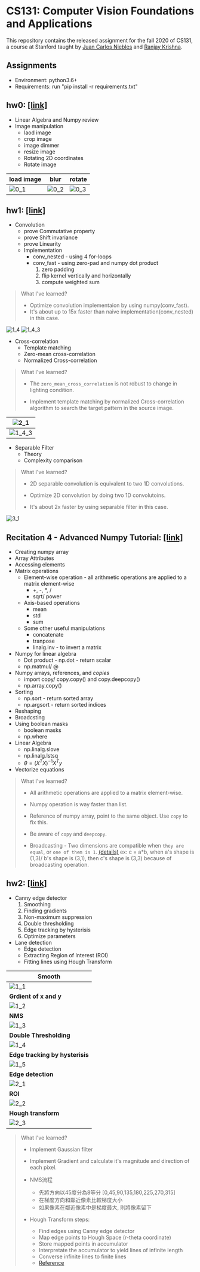# CS131: Computer Vision Foundations and Applications

This repository contains the released assignment for the fall 2020 of CS131, a course at Stanford taught by [Juan Carlos Niebles](http://www.niebles.net/) and [Ranjay Krishna](http://ranjaykrishna.com/index.html).

## Assignments

* Environment: python3.6+
* Requirements: run     "pip install -r requirements.txt"

## hw0: [[link]](https://github.com/RRRChangeche/Stanford_CS131_2020/tree/main/fall_2020/hw0_release)

* Linear Algebra and Numpy review
* Image manipulation
  * laod image
  * crop image
  * image dimmer
  * resize image
  * Rotating 2D coordinates
  * Rotate image
  
| load image | blur | rotate |
| ------------- | ------------- | ------------- |
| ![0_1](fall_2020/hw0_release/image1.jpg)  | ![0_2](fall_2020/hw0_release/16_16_baboon.png)  | ![0_3](fall_2020/hw0_release/rotated_output.png)  |

## hw1: [[link]](https://github.com/RRRChangeche/Stanford_CS131_2020/tree/main/fall_2020/hw1_release)

* Convolution
  * prove Commutative property
  * prove Shift invariance
  * prove Linearity
  * Implementation
    * conv_nested - using 4 for-loops
    * conv_fast - using zero-pad and numpy dot product
      1. zero padding
      2. flip kernel vertically and horizontally
      3. compute weighted sum

> What I've learned?
>
> * Optimize convolution implementaion by using numpy(conv_fast).
> * It's about up to 15x faster than naive implementation(conv_nested) in this case.

![1_4](fall_2020/hw1_release/1_4_output.png)
![1_4_3](fall_2020/hw1_release/1_4_3_output.png)

* Cross-correlation
  * Template matching
  * Zero-mean cross-correlation
  * Normalized Cross-correlation

> What I've learned?
>
> * The `zero_mean_cross_correlation` is not robust to change in lighting condition.
>
> * Implement template matching by normalized Cross-correlation algorithm to search the target pattern in the source image.

|![2_1](fall_2020/hw1_release/2_1_output.png) |
|-|
|![1_4_3](fall_2020/hw1_release/2_2_output.png) |

* Separable Filter
  * Theory
  * Complexity comparison

> What I've learned?
>
> * 2D separable convolution is equivalent to two 1D convolutions.
>
> * Optimize 2D convolution by doing two 1D convolutoins.
>
> * It's about 2x faster by using separable filter in this case.

![3_1](fall_2020/hw1_release/3_1_output.png)

## Recitation 4 - Advanced Numpy Tutorial: [[link]](https://github.com/RRRChangeche/Stanford_CS131_2020/tree/main/fall_2020/hw1_release)

* Creating numpy array
* Array Attributes
* Accessing elements
* Matrix operations
  * Element-wise operation - all arithmetic operations are applied to a matrix element-wise
    * +, -, *, /
    * sqrt/ power
  * Axis-based operations
    * mean
    * std
    * sum
  * Some other useful manipulations
    * concatenate
    * tranpose
    * linalg.inv - to invert a matrix 
* Numpy for linear algebra
  * Dot product - np.dot - return scalar
  * np.matmul/ @
* Numpy arrays, references, and *copies*
  * import copy/ copy.copy() and copy.deepcopy()
  * np.array.copy()
* Sorting
  * np.sort - return sorted array
  * np.argsort - return sorted indices
* Reshaping 
* Broadcsting
* Using boolean masks
  * boolean masks
  * np.where
* Linear Algebra
  * np.linalg.slove
  * np.linalg.lstsq
  * $\theta = (X^T X)^{-1} X^T y$
* Vectorize equations

> What I've learned?
>
> * All arithmetic operations are applied to a matrix element-wise.
>
> * Numpy operation is way faster than list.
>
> * Reference of numpy array, point to the same object. Use `copy` to fix this. 
>
> * Be aware of `copy` and `deepcopy`.
>
> * Broadcasting - Two dimensions are compatible when `they are equal`, or `one of them is 1`. [(details)](https://numpy.org/doc/stable/user/basics.broadcasting.html)
> ex: c = a*b, when a's shape is (1,3)/ b's shape is (3,1), then c's shape is (3,3) because of broadcasting  operation.
>

## hw2: [[link]](https://github.com/RRRChangeche/Stanford_CS131_2020/tree/main/fall_2020/hw2_release)

* Canny edge detector
  1. Smoothing
  2. Finding gradients
  3. Non-maximum suppression
  4. Double thresholding
  5. Edge tracking by hysterisis
  6. Optimize parameters
* Lane detection
  * Edge detection
  * Extracting Region of Interest (ROI)
  * Fitting lines using Hough Transform

|Smooth|
|-|
|![1_1](fall_2020/hw2_release/1_1_output.png) |
|**Grdient of x and y**|
|![1_2](fall_2020/hw2_release/1_2_output.png) |
|**NMS**|
|![1_3](fall_2020/hw2_release/1_3_output.png) |
|**Double Thresholding**|
|![1_4](fall_2020/hw2_release/1_4_output.png) |
|**Edge tracking by hysterisis**|
|![1_5](fall_2020/hw2_release/1_5_output.png) |
|**Edge detection**|
|![2_1](fall_2020/hw2_release/2_1_output.png) |
|**ROI**|
|![2_2](fall_2020/hw2_release/2_2_output.png) |
|**Hough transform**|
|![2_3](fall_2020/hw2_release/2_3_output.png) |

> What I've learned?
>
> * Implement Gaussian filter
>
> * Implement Gradient and calculate it's magnitude and direction of each pixel.
>
> * NMS流程
>   * 先將方向以45度分為8等分 [0,45,90,135,180,225,270,315]
>   * 在梯度方向和鄰近像素比較梯度大小
>   * 如果像素在鄰近像素中是梯度最大, 則將像素留下
>
> * Hough Transform steps:
>   * Find edges using Canny edge detector
>   * Map edge points to Hough Space (r-theta coordinate)
>   * Store mapped points in accumulator
>   * Interpretate the accumulator to yield lines of infinite length
>   * Converse infinite lines to finite lines
>   * [Reference](https://web.ipac.caltech.edu/staff/fmasci/home/astro_refs/HoughTrans_lines_09.pdf)
>  